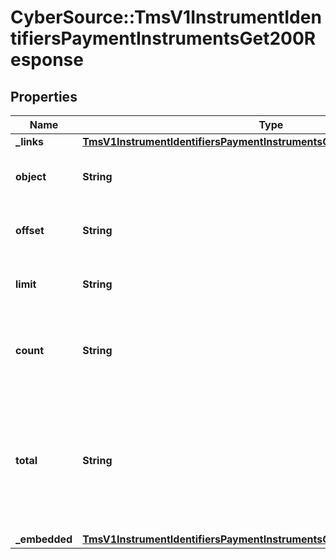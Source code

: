 # CyberSource::TmsV1InstrumentIdentifiersPaymentInstrumentsGet200Response

## Properties
Name | Type | Description | Notes
------------ | ------------- | ------------- | -------------
**_links** | [**TmsV1InstrumentIdentifiersPaymentInstrumentsGet200ResponseLinks**](TmsV1InstrumentIdentifiersPaymentInstrumentsGet200ResponseLinks.md) |  | [optional] 
**object** | **String** | Shows the response is a collection of objects. | [optional] 
**offset** | **String** | The offset parameter supplied in the request. | [optional] 
**limit** | **String** | The limit parameter supplied in the request. | [optional] 
**count** | **String** | The number of Payment Instruments returned in the array. | [optional] 
**total** | **String** | The total number of Payment Instruments associated with the Instrument Identifier in the zero-based dataset. | [optional] 
**_embedded** | [**TmsV1InstrumentIdentifiersPaymentInstrumentsGet200ResponseEmbedded**](TmsV1InstrumentIdentifiersPaymentInstrumentsGet200ResponseEmbedded.md) |  | [optional] 



